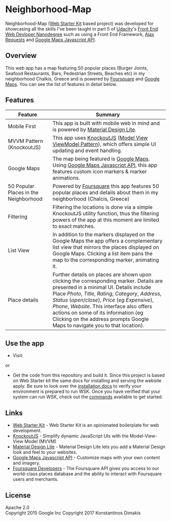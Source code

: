 # Neighborhood-Map

Neighborhood-Map ([Web Starter Kit](https://github.com/google/web-starter-kit) based project) was developed for showcasing all the skills I've been taught in part 5 of [Udacity](https://www.udacity.com/)'s [Front End Web Devloper Nanodegree](https://www.udacity.com/course/front-end-web-developer-nanodegree--nd001) such as using a Front End Framework, [Ajax Requests](https://developer.mozilla.org/en-US/docs/AJAX) and [Google Maps Javascript API](https://developers.google.com/maps/documentation/javascript/).

## Overview

This web app has a map featuring 50 popular places (Burger Joints, Seafood Restaurants, Bars, Pedestrian Streets, Beaches etc) in my neighborhood Chalkis, Greece and is powered by [Foursquare](https://foursquare.com/) and [Google Maps](https://www.google.gr/maps/). You can see the list of features in detail below. 

## Features

| Feature                                | Summary                                                                                                                                                                                                                                                     |
|----------------------------------------|-------------------------------------------------------------------------------------------------------------------------------------------------------------------------------------------------------------------------------------------------------------|
| Mobile First | This app is built with mobile web in mind and is powered by [Material Design Lite](http://getmdl.io).
| MVVM Pattern (KnockoutJS) | This app uses [KnockoutJS](http://knockoutjs.com/) ([Model View ViewModel Pattern](https://en.wikipedia.org/wiki/Model%E2%80%93view%E2%80%93viewmodel)), which offers simple UI updating and event handling.
| Google Maps | The map being featured is [Google Maps](https://www.google.gr/maps/). Using [Google Maps Javascript API](https://developers.google.com/maps/documentation/javascript/), this app features custom icon markers & marker animations. |
| 50 Popular Places in the Neighborhood | Powered by [Foursquare](https://foursquare.com/) this app features 50 popular places and details about them in my neighborhood (Chalcis, Greece) |
| Filtering | Filtering the locations is done via a simple KnockoutJS utility function, thus the filtering powers of the app at this moment are limited to exact matches. |
| List View | In addition to the markers displayed on the Google Maps the app offers a complementary list view that mirrors the places displayed on Google Maps. Clicking a list item pans the map to the corresponding marker, animating it. |
| Place details | Further details on places are shown upon clicking the corresponding marker. Details are presented in a minimal UI. Details include Place _Photo_, _Title_, _Rating_, _Category_, _Address_, _Status_ (_open_/_close_), _Price_ (_eg_ _Expensive_), _Phone_, _Website_. This interface also offers actions on some of its information (eg Clicking on the address prompts Google Maps to navigate you to that location). |

## Use the app

* Visit:

or

* Get the code from this repository and build it. Since this project is based on Web Starter kit the same docs for installing and serving the website apply. Be sure to look over the [installation docs](docs/install.md) to verify your environment is prepared to run WSK. Once you have verified that your system can run WSK, check out the [commands](docs/commands.md) available to get started.

## Links

* [Web Starter Kit](https://developers.google.com/web/tools/starter-kit/) - Web Starter Kit is an opinionated boilerplate for web development.
* [KnockoutJS](http://knockoutjs.com/) - Simplify dynamic JavaScript UIs with the Model-View-View Model (MVVM)
* [Material Design Lite](https://getmdl.io/) - Material Design Lite lets you add a Material Design look and feel to your websites.
* [Google Maps Javascript API](https://developers.google.com/maps/documentation/javascript/) - Customize maps with your own content and imagery.
* [Foursquare Developers](https://developer.foursquare.com/) - The Foursquare API gives you access to our world-class places database and the ability to interact with Foursquare users and merchants.


## License

Apache 2.0  
Copyright 2015 Google Inc
Copyright 2017 Konstantinos Dimakis
